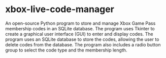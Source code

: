 # xbox-live-code-manager
An open-source Python program to store and manage Xbox Game Pass membership codes in an SQLite database. The program uses Tkinter to create a graphical user interface (GUI) to enter and display codes. The program uses an SQLite database to store the codes, allowing the user to delete codes from the database. The program also includes a radio button group to select the code type and the membership length.
